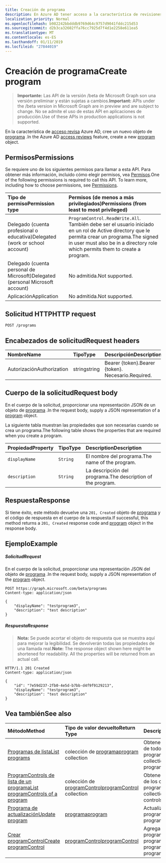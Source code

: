 ```yaml
---
title: Creación de programa
description: En Azure AD tener acceso a la característica de revisiones, crear un nuevo objeto de programa.
localization_priority: Normal
ms.openlocfilehash: b982242bbdddb9769d64c9757d9041fddc215d53
ms.sourcegitcommit: d2b3ca32602ffa76cc7925d7f4d1e2258e611ea5
ms.translationtype: MT
ms.contentlocale: es-ES
ms.lasthandoff: 01/11/2019
ms.locfileid: "27844019"
---
```

# <a name="create-program"></a><span data-ttu-id="f8093-103">Creación de programa</span><span class="sxs-lookup"><span data-stu-id="f8093-103">Create program</span></span>

> <span data-ttu-id="f8093-104">**Importante:** Las API de la versión /beta de Microsoft Graph son una versión preliminar y están sujetas a cambios.</span><span class="sxs-lookup"><span data-stu-id="f8093-104">**Important:** APIs under the /beta version in Microsoft Graph are in preview and are subject to change.</span></span> <span data-ttu-id="f8093-105">No se admite el uso de estas API en aplicaciones de producción.</span><span class="sxs-lookup"><span data-stu-id="f8093-105">Use of these APIs in production applications is not supported.</span></span>

<span data-ttu-id="f8093-106">En la característica de [acceso revisa](../resources/accessreviews-root.md) Azure AD, cree un nuevo objeto de [programa](../resources/program.md) .</span><span class="sxs-lookup"><span data-stu-id="f8093-106">In the Azure AD [access reviews](../resources/accessreviews-root.md) feature, create a new [program](../resources/program.md) object.</span></span>
## <a name="permissions"></a><span data-ttu-id="f8093-107">Permisos</span><span class="sxs-lookup"><span data-stu-id="f8093-107">Permissions</span></span>
<span data-ttu-id="f8093-p102">Se requiere uno de los siguientes permisos para llamar a esta API. Para obtener más información, incluido cómo elegir permisos, vea [Permisos](/graph/permissions-reference).</span><span class="sxs-lookup"><span data-stu-id="f8093-p102">One of the following permissions is required to call this API. To learn more, including how to choose permissions, see [Permissions](/graph/permissions-reference).</span></span>

|<span data-ttu-id="f8093-110">Tipo de permiso</span><span class="sxs-lookup"><span data-stu-id="f8093-110">Permission type</span></span>                        | <span data-ttu-id="f8093-111">Permisos (de menos a más privilegiados)</span><span class="sxs-lookup"><span data-stu-id="f8093-111">Permissions (from least to most privileged)</span></span>              |
|:--------------------------------------|:---------------------------------------------------------|
|<span data-ttu-id="f8093-112">Delegado (cuenta profesional o educativa)</span><span class="sxs-lookup"><span data-stu-id="f8093-112">Delegated (work or school account)</span></span>     | <span data-ttu-id="f8093-113">`ProgramControl.ReadWrite.All`.</span><span class="sxs-lookup"><span data-stu-id="f8093-113"></span></span>  <span data-ttu-id="f8093-114">También debe ser el usuario iniciado en un rol de Active directory que le permita crear un programa.</span><span class="sxs-lookup"><span data-stu-id="f8093-114">The signed in user must also be in a directory role which permits them to create a program.</span></span> |
|<span data-ttu-id="f8093-115">Delegado (cuenta personal de Microsoft)</span><span class="sxs-lookup"><span data-stu-id="f8093-115">Delegated (personal Microsoft account)</span></span> | <span data-ttu-id="f8093-116">No admitida.</span><span class="sxs-lookup"><span data-stu-id="f8093-116">Not supported.</span></span> |
|<span data-ttu-id="f8093-117">Aplicación</span><span class="sxs-lookup"><span data-stu-id="f8093-117">Application</span></span>                            | <span data-ttu-id="f8093-118">No admitida.</span><span class="sxs-lookup"><span data-stu-id="f8093-118">Not supported.</span></span> |

## <a name="http-request"></a><span data-ttu-id="f8093-119">Solicitud HTTP</span><span class="sxs-lookup"><span data-stu-id="f8093-119">HTTP request</span></span>
<!-- { "blockType": "ignored" } -->
```http
POST /programs
```
## <a name="request-headers"></a><span data-ttu-id="f8093-120">Encabezados de solicitud</span><span class="sxs-lookup"><span data-stu-id="f8093-120">Request headers</span></span>
| <span data-ttu-id="f8093-121">Nombre</span><span class="sxs-lookup"><span data-stu-id="f8093-121">Name</span></span>         | <span data-ttu-id="f8093-122">Tipo</span><span class="sxs-lookup"><span data-stu-id="f8093-122">Type</span></span>        | <span data-ttu-id="f8093-123">Descripción</span><span class="sxs-lookup"><span data-stu-id="f8093-123">Description</span></span> |
|:-------------|:------------|:------------|
| <span data-ttu-id="f8093-124">Autorización</span><span class="sxs-lookup"><span data-stu-id="f8093-124">Authorization</span></span> | <span data-ttu-id="f8093-125">string</span><span class="sxs-lookup"><span data-stu-id="f8093-125">string</span></span> | <span data-ttu-id="f8093-126">Bearer \{token\}.</span><span class="sxs-lookup"><span data-stu-id="f8093-126">Bearer \{token\}.</span></span> <span data-ttu-id="f8093-127">Necesario.</span><span class="sxs-lookup"><span data-stu-id="f8093-127">Required.</span></span> |

## <a name="request-body"></a><span data-ttu-id="f8093-128">Cuerpo de la solicitud</span><span class="sxs-lookup"><span data-stu-id="f8093-128">Request body</span></span>
<span data-ttu-id="f8093-129">En el cuerpo de la solicitud, proporcionar una representación JSON de un objeto de [programa](../resources/program.md) .</span><span class="sxs-lookup"><span data-stu-id="f8093-129">In the request body, supply a JSON representation of a [program](../resources/program.md) object.</span></span>

<span data-ttu-id="f8093-130">La siguiente tabla muestran las propiedades que son necesarias cuando se crea un programa.</span><span class="sxs-lookup"><span data-stu-id="f8093-130">The following table shows the properties that are required when you create a program.</span></span>

| <span data-ttu-id="f8093-131">Propiedad</span><span class="sxs-lookup"><span data-stu-id="f8093-131">Property</span></span>     | <span data-ttu-id="f8093-132">Tipo</span><span class="sxs-lookup"><span data-stu-id="f8093-132">Type</span></span>        | <span data-ttu-id="f8093-133">Description</span><span class="sxs-lookup"><span data-stu-id="f8093-133">Description</span></span> |
|:-------------|:------------|:------------|
| `displayName`               |`String`                              |  <span data-ttu-id="f8093-134">El nombre del programa.</span><span class="sxs-lookup"><span data-stu-id="f8093-134">The name of the program.</span></span>                   |
| `description`               |`String`                              |  <span data-ttu-id="f8093-135">La descripción del programa.</span><span class="sxs-lookup"><span data-stu-id="f8093-135">The description of the program.</span></span>           |


## <a name="response"></a><span data-ttu-id="f8093-136">Respuesta</span><span class="sxs-lookup"><span data-stu-id="f8093-136">Response</span></span>
<span data-ttu-id="f8093-137">Si tiene éxito, este método devuelve una `201, Created` objeto de [programa](../resources/program.md) y el código de respuesta en el cuerpo de la respuesta.</span><span class="sxs-lookup"><span data-stu-id="f8093-137">If successful, this method returns a `201, Created` response code and [program](../resources/program.md) object in the response body.</span></span>

## <a name="example"></a><span data-ttu-id="f8093-138">Ejemplo</span><span class="sxs-lookup"><span data-stu-id="f8093-138">Example</span></span>
##### <a name="request"></a><span data-ttu-id="f8093-139">Solicitud</span><span class="sxs-lookup"><span data-stu-id="f8093-139">Request</span></span>
<span data-ttu-id="f8093-140">En el cuerpo de la solicitud, proporcionar una representación JSON del objeto de [programa](../resources/program.md) .</span><span class="sxs-lookup"><span data-stu-id="f8093-140">In the request body, supply a JSON representation of the [program](../resources/program.md) object.</span></span>

<!-- {
  "blockType": "request",
  "name": "create_program_from_programs"
}-->
```http
POST https://graph.microsoft.com/beta/programs
Content-type: application/json

{
    "displayName": "testprogram3",
    "description": "test description"
}
```

##### <a name="response"></a><span data-ttu-id="f8093-141">Respuesta</span><span class="sxs-lookup"><span data-stu-id="f8093-141">Response</span></span>
><span data-ttu-id="f8093-p105">**Nota:** Se puede acortar el objeto de respuesta que se muestra aquí para mejorar la legibilidad. Se devolverán todas las propiedades de una llamada real.</span><span class="sxs-lookup"><span data-stu-id="f8093-p105">**Note:** The response object shown here might be shortened for readability. All the properties will be returned from an actual call.</span></span>
<!-- {
  "blockType": "response",
  "truncated": true,
  "@odata.type": "microsoft.graph.program"
} -->
```http
HTTP/1.1 201 Created
Content-type: application/json

{
    "id": "7e59d237-2fb0-4e5d-b7bb-d4f9f9129213",
    "displayName": "testprogram3",
    "description": "test description"
}
```

## <a name="see-also"></a><span data-ttu-id="f8093-144">Vea también</span><span class="sxs-lookup"><span data-stu-id="f8093-144">See also</span></span>

| <span data-ttu-id="f8093-145">Método</span><span class="sxs-lookup"><span data-stu-id="f8093-145">Method</span></span>           | <span data-ttu-id="f8093-146">Tipo de valor devuelto</span><span class="sxs-lookup"><span data-stu-id="f8093-146">Return Type</span></span>    |<span data-ttu-id="f8093-147">Descripción</span><span class="sxs-lookup"><span data-stu-id="f8093-147">Description</span></span>|
|:---------------|:--------|:----------|
|[<span data-ttu-id="f8093-148">Programas de lista</span><span class="sxs-lookup"><span data-stu-id="f8093-148">List programs</span></span>](program-list.md) | <span data-ttu-id="f8093-149">colección de [programa](../resources/program.md)</span><span class="sxs-lookup"><span data-stu-id="f8093-149">[program](../resources/program.md) collection</span></span>|  <span data-ttu-id="f8093-150">Obtener una colección de todos los programas.</span><span class="sxs-lookup"><span data-stu-id="f8093-150">Get a collection of all the programs.</span></span>|
|[<span data-ttu-id="f8093-151">ProgramControls de lista de un programa</span><span class="sxs-lookup"><span data-stu-id="f8093-151">List programControls of a program</span></span>](program-listcontrols.md) |     <span data-ttu-id="f8093-152">colección de [programControl](../resources/programcontrol.md)</span><span class="sxs-lookup"><span data-stu-id="f8093-152">[programControl](../resources/programcontrol.md) collection</span></span>|    <span data-ttu-id="f8093-153">Obtener una colección de los controles de un programa.</span><span class="sxs-lookup"><span data-stu-id="f8093-153">Get a collection of the controls of a program.</span></span>|
|[<span data-ttu-id="f8093-154">Programa de actualización</span><span class="sxs-lookup"><span data-stu-id="f8093-154">Update program</span></span>](program-update.md) |  [<span data-ttu-id="f8093-155">programa</span><span class="sxs-lookup"><span data-stu-id="f8093-155">program</span></span>](../resources/program.md)| <span data-ttu-id="f8093-156">Actualizar un programa.</span><span class="sxs-lookup"><span data-stu-id="f8093-156">Update a program.</span></span>|
|[<span data-ttu-id="f8093-157">Crear programControl</span><span class="sxs-lookup"><span data-stu-id="f8093-157">Create programControl</span></span>](programcontrol-create.md) |        [<span data-ttu-id="f8093-158">programControl</span><span class="sxs-lookup"><span data-stu-id="f8093-158">programControl</span></span>](../resources/programcontrol.md)    |   <span data-ttu-id="f8093-159">Agregar un programControl a un programa.</span><span class="sxs-lookup"><span data-stu-id="f8093-159">Add a programControl to a program.</span></span>|

<!-- {
  "type": "#page.annotation",
  "description": "Create program",
  "keywords": "",
  "section": "documentation",
  "tocPath": ""
}-->
